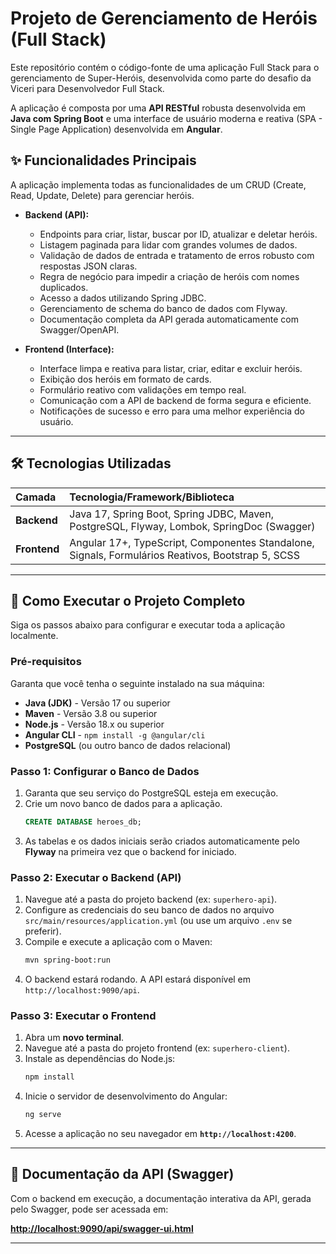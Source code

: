 # Projeto de Gerenciamento de Heróis (Full Stack)

Este repositório contém o código-fonte de uma aplicação Full Stack para o gerenciamento de Super-Heróis, desenvolvida como parte do desafio da Viceri para Desenvolvedor Full Stack.

A aplicação é composta por uma **API RESTful** robusta desenvolvida em **Java com Spring Boot** e uma interface de usuário moderna e reativa (SPA - Single Page Application) desenvolvida em **Angular**.

## ✨ Funcionalidades Principais

A aplicação implementa todas as funcionalidades de um CRUD (Create, Read, Update, Delete) para gerenciar heróis.

* **Backend (API):**
    * Endpoints para criar, listar, buscar por ID, atualizar e deletar heróis.
    * Listagem paginada para lidar com grandes volumes de dados.
    * Validação de dados de entrada e tratamento de erros robusto com respostas JSON claras.
    * Regra de negócio para impedir a criação de heróis com nomes duplicados.
    * Acesso a dados utilizando Spring JDBC.
    * Gerenciamento de schema do banco de dados com Flyway.
    * Documentação completa da API gerada automaticamente com Swagger/OpenAPI.

* **Frontend (Interface):**
    * Interface limpa e reativa para listar, criar, editar e excluir heróis.
    * Exibição dos heróis em formato de cards.
    * Formulário reativo com validações em tempo real.
    * Comunicação com a API de backend de forma segura e eficiente.
    * Notificações de sucesso e erro para uma melhor experiência do usuário.

---

## 🛠️ Tecnologias Utilizadas

| Camada  | Tecnologia/Framework/Biblioteca                  |
| :------ | :----------------------------------------------- |
| **Backend** | Java 17, Spring Boot, Spring JDBC, Maven, PostgreSQL, Flyway, Lombok, SpringDoc (Swagger) |
| **Frontend**| Angular 17+, TypeScript, Componentes Standalone, Signals, Formulários Reativos, Bootstrap 5, SCSS |

---

## 🚀 Como Executar o Projeto Completo

Siga os passos abaixo para configurar e executar toda a aplicação localmente.

### Pré-requisitos

Garanta que você tenha o seguinte instalado na sua máquina:
* **Java (JDK)** - Versão 17 ou superior
* **Maven** - Versão 3.8 ou superior
* **Node.js** - Versão 18.x ou superior
* **Angular CLI** - `npm install -g @angular/cli`
* **PostgreSQL** (ou outro banco de dados relacional)

### Passo 1: Configurar o Banco de Dados

1.  Garanta que seu serviço do PostgreSQL esteja em execução.
2.  Crie um novo banco de dados para a aplicação.
    ```sql
    CREATE DATABASE heroes_db;
    ```
3.  As tabelas e os dados iniciais serão criados automaticamente pelo **Flyway** na primeira vez que o backend for iniciado.

### Passo 2: Executar o Backend (API)

1.  Navegue até a pasta do projeto backend (ex: `superhero-api`).
2.  Configure as credenciais do seu banco de dados no arquivo `src/main/resources/application.yml` (ou use um arquivo `.env` se preferir).
3.  Compile e execute a aplicação com o Maven:
    ```bash
    mvn spring-boot:run
    ```
4.  O backend estará rodando. A API estará disponível em `http://localhost:9090/api`.

### Passo 3: Executar o Frontend

1.  Abra um **novo terminal**.
2.  Navegue até a pasta do projeto frontend (ex: `superhero-client`).
3.  Instale as dependências do Node.js:
    ```bash
    npm install
    ```
4.  Inicie o servidor de desenvolvimento do Angular:
    ```bash
    ng serve
    ```
5.  Acesse a aplicação no seu navegador em **`http://localhost:4200`**.

---

## 📄 Documentação da API (Swagger)

Com o backend em execução, a documentação interativa da API, gerada pelo Swagger, pode ser acessada em:

[**http://localhost:9090/api/swagger-ui.html**](http://localhost:9090/api/swagger-ui.html)

---
